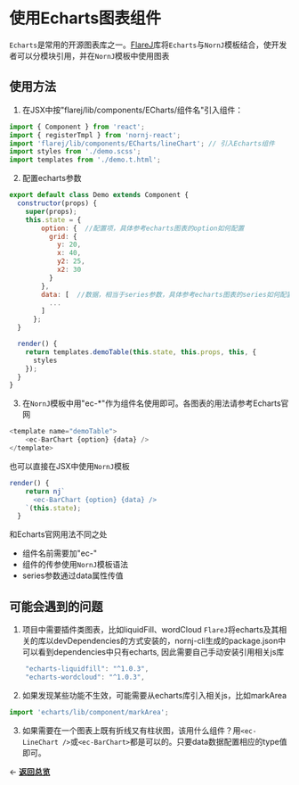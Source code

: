 # 使用Echarts图表组件

`Echarts`是常用的开源图表库之一。[FlareJ](https://github.com/joe-sky/flarej)库将`Echarts`与`NornJ`模板结合，使开发者可以分模块引用，并在`NornJ`模板中使用图表

## 使用方法

1. 在JSX中按"flarej/lib/components/ECharts/组件名"引入组件：
```js
import { Component } from 'react';
import { registerTmpl } from 'nornj-react';
import 'flarej/lib/components/ECharts/lineChart'; // 引入Echarts组件
import styles from './demo.scss';
import templates from './demo.t.html';
```

2. 配置echarts参数
```js
export default class Demo extends Component {
  constructor(props) {
    super(props);
	this.state = {
	    option: {  //配置项，具体参考echarts图表的option如何配置
	      grid: {
	        y: 20,
	        x: 40,
	        y2: 25,
	        x2: 30
	      }
	    },
	    data: [  //数据，相当于series参数，具体参考echarts图表的series如何配置
	      ...
	    ]
	  };
  }

  render() {
    return templates.demoTable(this.state, this.props, this, {
      styles
    });
  }
}
```
3. 在`NornJ`模板中用"ec-*"作为组件名使用即可。各图表的用法请参考Echarts官网
```js
<template name="demoTable">
    <ec-BarChart {option} {data} />
</template>
```

也可以直接在JSX中使用`NornJ`模板
```js
render() {
    return nj`
      <ec-BarChart {option} {data} />
    `(this.state);
  }
```

和Echarts官网用法不同之处
* 组件名前需要加"ec-"
* 组件的传参使用`NornJ`模板语法
* series参数通过data属性传值


## 可能会遇到的问题
1. 项目中需要插件类图表，比如liquidFill、wordCloud
`FlareJ`将echarts及其相关的库以devDependencies的方式安装的，nornj-cli生成的package.json中可以看到dependencies中只有echarts, 因此需要自己手动安装引用相关js库
```js
    "echarts-liquidfill": "^1.0.3",
    "echarts-wordcloud": "^1.0.3",
```

2. 如果发现某些功能不生效，可能需要从echarts库引入相关js，比如markArea
```js
import 'echarts/lib/component/markArea';
```
3. 如果需要在一个图表上既有折线又有柱状图，该用什么组件？用`<ec-LineChart />`或`<ec-BarChart>`都是可以的。只要data数据配置相应的type值即可。

<p align="left">← <a href="https://github.com/joe-sky/nornj-cli/blob/master/docs/overview.md"><b>返回总览</b></a></p>